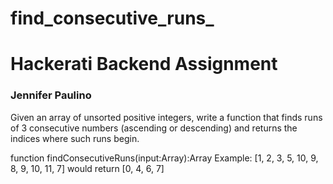 # find_consecutive_runs_
<h1>Hackerati Backend Assignment</h1>
<h3>Jennifer Paulino </h3>

Given an array of unsorted positive integers, write a function that finds runs of 3 consecutive numbers (ascending or descending) and returns the indices where such runs begin. 
 
function findConsecutiveRuns(input:Array):Array
Example:  [1, 2, 3, 5, 10, 9, 8, 9, 10, 11, 7] would return [0, 4, 6, 7]
